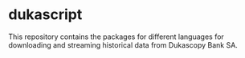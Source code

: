# dukascript

This repository contains the packages for different languages for downloading and streaming historical data from Dukascopy Bank SA.
